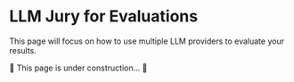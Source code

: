 # LLM Jury for Evaluations

This page will focus on how to use multiple LLM providers to evaluate your results.

🚧 This page is under construction... 🚧
